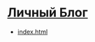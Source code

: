 # [Личный Блог](https://dmitriy-1986.github.io/blog-articles/)

- [index.html](https://github.com/Dmitriy-1986/blog-articles/blob/main/index.html)
